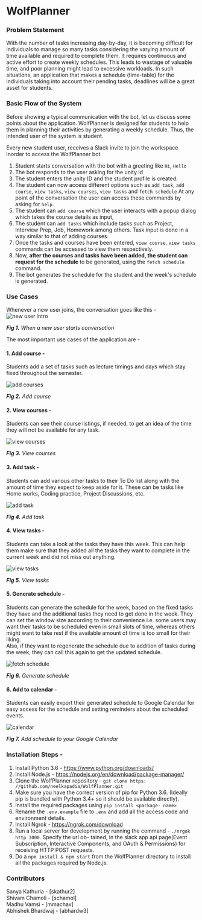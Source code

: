 # WolfPlanner
### Problem Statement
With the number of tasks increasing day-by-day, it is becoming difficult for individuals to manage so many tasks considering the varying amount of time available and required to complete them. It requires continuous and active effort to create weekly schedules. This leads to wastage of valuable time, and poor planning might lead to excessive workloads. In such situations, an application that makes a schedule (time-table) for the individuals taking into account their pending tasks, deadlines will be a great asset for students. 
 

### Basic Flow of the System
Before showing a typical communication with the bot, let us discuss some points about the application.
WolfPlanner is designed for students to help them in planning their activities by generating a weekly schedule. Thus, the intended user of the system is student.

Every new student user, receives a Slack invite to join the workspace inorder to access the WolfPlanner bot.
1. Student starts conversation with the bot with a greeting like `Hi`, `Hello`
2. The bot responds to the user asking for the unity id
3. The student enters the unity ID and the student profile is created.
4. The student can now access different options such as `add task`, `add course`,  `view tasks`, `view courses`, `view tasks` and `fetch schedule`
At any point of the conversation the user can access these commands by asking for `help`.
5. The student can `add course` which the user interacts with a popup dialog which takes the course details as input,
6. The student can `add tasks` which include tasks such as Project, Interview Prep, Job, Homework among others. Task input is done in a way similar to that of adding courses.
7. Once the tasks and courses have been entered,  `view course`, `view tasks` commands can be accessed to view them respectively.
8. Now, **after the courses and tasks have been added, the student can request for the schedule** to be generated, using the `fetch schedule` command.
9. The bot generates the schedule for the student and the week's schedule is generated. 

### Use Cases
Whenever a new user joins, the conversation goes like this - 
![new user intro](https://user-images.githubusercontent.com/18022447/37309791-5b0d222a-2618-11e8-8ffb-fbe82226f80b.gif)

_**Fig 1.** When a new user starts conversation_


The most important use cases of the application are -

#### 1. Add course -

Students add a set of tasks such as lecture timings and days which stay fixed throughout the semester. 

![add courses](https://user-images.githubusercontent.com/18022447/37310346-01c44bb0-261a-11e8-9991-6f4c804d7386.gif)

_**Fig 2.** Add course_

#### 2. View courses -

Students can see their course listings, if needed, to get an idea of the time they will not be available for any task.

![view courses](https://user-images.githubusercontent.com/18022447/37310381-1b7ffa68-261a-11e8-9d62-3d256fe893d3.gif)

_**Fig 3.** View courses_

#### 3. Add task -

Students can add various other tasks to their To Do list along with the amount of time they expect to keep aside for it. These can be tasks like Home works, Coding practice, Project Discussions, etc.

![add task](https://user-images.githubusercontent.com/18022447/37311307-257c2b56-261d-11e8-9ac3-d69e3e44be44.gif)

_**Fig 4.** Add task_

#### 4. View tasks - 

Students can take a look at the tasks they have this week. This can help them make sure that they added all the tasks they want to complete in the current week and did not miss out anything. 

![view tasks](https://user-images.githubusercontent.com/18022447/37311329-36399cc6-261d-11e8-9cc4-189431084bf5.gif)

_**Fig 5.** View tasks_

#### 5. Generate schedule -

Students can generate the schedule for the week, based on the fixed tasks they have and the additional tasks they need to get done in the week. They can set the window size according to their convenience i.e. some users may want their tasks to be scheduled even in small slots of time, whereas others might want to take rest if the available amount of time is too small for their liking.  
Also, if they want to regenerate the schedule due to addition of tasks during the week, they can call this again to get the updated schedule.

![fetch schedule](https://user-images.githubusercontent.com/18022447/37311732-d86e54c2-261e-11e8-8983-24452b15b32e.gif)

_**Fig 6.** Generate schedule_

#### 6. Add to calendar -

Students can easily export their generated schedule to Google Calendar for easy access for the schedule and setting reminders about the scheduled events.

![calendar](https://user-images.githubusercontent.com/18022447/37869101-1723789c-2f88-11e8-9b81-22178f436e71.gif)

_**Fig 7.** Add schedule to your Google Calendar_

### Installation Steps -
1. Install Python 3.6 - https://www.python.org/downloads/ 
2. Install Node.js - https://nodejs.org/en/download/package-manager/
3. Clone the WolfPlanner repository - `git clone https: //github.com/neelkapadia/WolfPlanner.git`
4. Make sure you have the correct version of pip for Python 3.6. (Ideally pip is bundled with Python 3.4+ so it should be available directly).
5. Install the required packages using `pip install <package- name>`
6. Rename the `.env.example` file to `.env` and add all the access code and environment details.
7. Install Ngrok - https://ngrok.com/download
8. Run a local server for development by running the command - `./nrgok http 3000`. Specify the url ob- tained, in the slack app api page(Event Subscription, Interactive Components, and OAuth & Permissions) for receiving HTTP POST requests.
9. Do a `npm install & npm start` from the WolfPlanner directory to install all the packages required by Node.js.

### Contributors
Sanya Kathuria - [skathur2]<br/>
Shivam Chamoli - [schamol]<br/>
Madhu Vamsi - [mmachav]<br/>
Abhishek Bhardwaj - [abhardw3]
